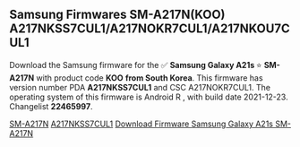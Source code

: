 <h2>Samsung Firmwares SM-A217N(KOO) A217NKSS7CUL1/A217NOKR7CUL1/A217NKOU7CUL1</h2>
Download the Samsung firmware for the ✅ <strong>Samsung Galaxy A21s </strong> ⭐ <strong>SM-A217N</strong> with product code <strong>KOO</strong> <strong> from South Korea</strong>. This firmware has version number PDA <strong>A217NKSS7CUL1</strong> and CSC A217NOKR7CUL1. The operating system of this firmware is Android R , with build date 2021-12-23. Changelist <strong>22465997</strong>.

[SM-A217N](https://samfirm.shop/samsung/model/SM-A217N)
[A217NKSS7CUL1](https://samfirm.shop/samsung/pda/A217NKSS7CUL1)
[Download Firmware Samsung Galaxy A21s SM-A217N](https://samfirm.shop/samsung/firmware/484405)
